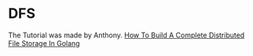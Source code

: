 # DFS
The Tutorial was made by Anthony. [How To Build A Complete Distributed File Storage In Golang](https://www.youtube.com/watch?v=bymQakvTY40&t=31897s)

